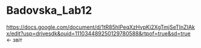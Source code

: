 # Badovska_Lab12
https://docs.google.com/document/d/1tR85hlPeqXzHvpKi2XgTmjSeTInZIAkx/edit?usp=drivesdk&ouid=111034489250129780588&rtpof=true&sd=true <- звіт
